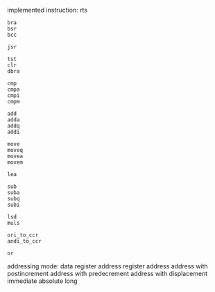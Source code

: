 implemented instruction:
    rts

    bra
    bsr
    bcc

    jsr

    tst
    clr
    dbra

    cmp
    cmpa
    cmpi
    cmpm

    add
    adda
    addq
    addi

    move
    moveq
    movea
    movem

    lea

    sub
    suba
    subq
    subi

    lsd
    muls

    ori_to_ccr
    andi_to_ccr

    or

addressing mode:
    data register
    address register
    address
    address with postincrement
    address with predecrement
    address with displacement
    immediate
    absolute long
